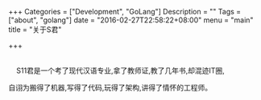 +++
Categories = ["Development", "GoLang"]
Description = ""
Tags = ["about", "golang"]
date = "2016-02-27T22:58:22+08:00"
menu = "main"
title = "关于S君"

+++

  <br>
  &nbsp;&nbsp;&nbsp;&nbsp;S11君是一个考了现代汉语专业,拿了教师证,教了几年书,却混迹IT圈,<p>

  自诩为搬得了机器,写得了代码,玩得了架构,讲得了情怀的工程师。
  

  
